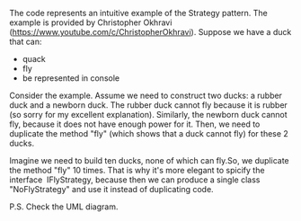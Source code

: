 The code represents an intuitive example of the Strategy pattern. The example is provided by Christopher Okhravi (https://www.youtube.com/c/ChristopherOkhravi). Suppose we have a duck that can:
- quack
- fly
- be represented in console

Consider the example.
Assume we need to construct two ducks: a rubber duck and a newborn duck. The rubber duck cannot fly because it is rubber (so sorry for my excellent explanation). Similarly, the newborn duck cannot fly, because it does not have enough power for it. Then, we need to duplicate the method "fly" (which shows that a duck cannot fly) for these 2 ducks. 

Imagine we need to build ten ducks, none of which can fly.So, we duplicate the method "fly" 10 times. That is why it's more elegant to spicify the interface 
IFlyStrategy, because then we can produce a single class "NoFlyStrategy" and use it instead of duplicating code.

P.S. Check the UML diagram.




